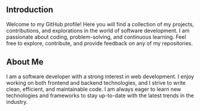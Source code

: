 ## Introduction

Welcome to my GitHub profile! Here you will find a collection of my projects, contributions, and explorations in the world of software development. I am passionate about coding, problem-solving, and continuous learning. Feel free to explore, contribute, and provide feedback on any of my repositories.

## About Me

I am a software developer with a strong interest in web development. I enjoy working on both frontend and backend technologies, and I strive to write clean, efficient, and maintainable code. I am always eager to learn new technologies and frameworks to stay up-to-date with the latest trends in the industry.
